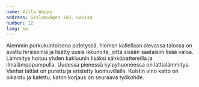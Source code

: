 ```yaml
---
name: Villa Wappu
address: Gislomvägen 160, Lovisa
number: 12
lang: se
---
```

Aiemmin purkukuntoisena pidetyssä, hieman kallellaan olevassa talossa on avattu hirsiseiniä ja lisätty uusia ikkunoita, 
jotta sisään saataisiin lisää valoa. Lämmitys hoituu yhden kakluunin lisäksi sähköpattereilla ja ilmalämpopumpulla.
Uudessa pienessä kylpyhuoneessa on lattialämmitys. Vanhat lattiat on purettu ja eristetty luomuvillalla. Kuistin vino 
katto on oikaistu ja katettu, katon korjaus on seuraava työkohde. 